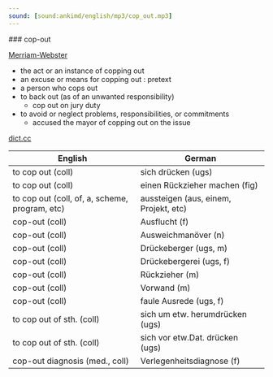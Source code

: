 ```yaml
---
sound: [sound:ankimd/english/mp3/cop_out.mp3]
---
```


\### cop-out

[Merriam-Webster](https://www.merriam-webster.com/dictionary/cop-out)

- the act or an instance of copping out
- an excuse or means for copping out : pretext
- a person who cops out
- to back out (as of an unwanted responsibility)
    - cop out on jury duty
- to avoid or neglect problems, responsibilities, or commitments
    - accused the mayor of copping out on the issue

[dict.cc](https://www.dict.cc/cop-out)

| English        | German       |
| -------------- | ------------ |
| to cop out (coll) | sich drücken (ugs) |
| to cop out (coll) | einen Rückzieher machen (fig) |
| to cop out (coll, of, a, scheme, program, etc) | aussteigen (aus, einem, Projekt, etc) |
| cop-out (coll) | Ausflucht (f) |
| cop-out (coll) | Ausweichmanöver (n) |
| cop-out (coll) | Drückeberger (ugs, m) |
| cop-out (coll) | Drückebergerei (ugs, f) |
| cop-out (coll) | Rückzieher (m) |
| cop-out (coll) | Vorwand (m) |
| cop-out (coll) | faule Ausrede (ugs, f) |
| to cop out of sth. (coll) | sich um etw. herumdrücken (ugs) |
| to cop out of sth. (coll) | sich vor etw.Dat. drücken (ugs) |
| cop-out diagnosis (med., coll) | Verlegenheitsdiagnose (f) |
